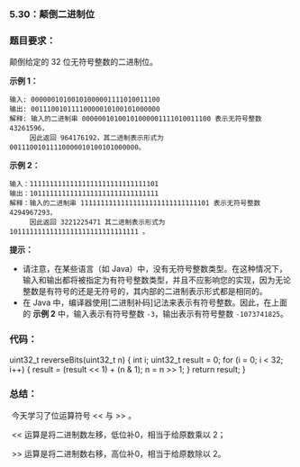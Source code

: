 ### 5.30：颠倒二进制位

### 题目要求：

颠倒给定的 32 位无符号整数的二进制位。

**示例 1：**

```
输入: 00000010100101000001111010011100
输出: 00111001011110000010100101000000
解释: 输入的二进制串 00000010100101000001111010011100 表示无符号整数 43261596，
     因此返回 964176192，其二进制表示形式为 00111001011110000010100101000000。
```

**示例 2：**

```
输入：11111111111111111111111111111101
输出：10111111111111111111111111111111
解释：输入的二进制串 11111111111111111111111111111101 表示无符号整数 4294967293，
     因此返回 3221225471 其二进制表示形式为 10111111111111111111111111111111 。
```

**提示：**

- 请注意，在某些语言（如 Java）中，没有无符号整数类型。在这种情况下，输入和输出都将被指定为有符号整数类型，并且不应影响您的实现，因为无论整数是有符号的还是无符号的，其内部的二进制表示形式都是相同的。
- 在 Java 中，编译器使用[二进制补码]记法来表示有符号整数。因此，在上面的 **示例 2** 中，输入表示有符号整数 `-3`，输出表示有符号整数 `-1073741825`。

### 代码：

uint32_t reverseBits(uint32_t n) {
    int i;
    uint32_t result = 0;
    for (i = 0; i < 32; i++)
    {
        result = (result << 1) + (n & 1);
        n = n >> 1;
    }
    return result;
}

### 总结：

​		今天学习了位运算符号 << 与 >> 。

​		<< 运算是将二进制数左移，低位补0，相当于给原数乘以 2；

​		>> 运算是将二进制数右移，高位补0，相当于给原数除以 2。